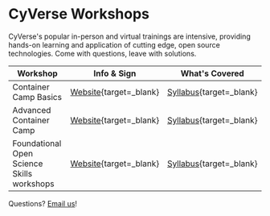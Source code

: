 # CyVerse Workshops

CyVerse's popular in-person and virtual trainings are intensive, providing hands-on learning and application of cutting edge, open source technologies. Come with questions, leave with solutions.

| Workshop | Info & Sign | What's Covered |
|----------|---------|----------|
| Container Camp Basics | [Website](https://cyverse.org/cc){target=_blank} | [Syllabus](https://cyverse-learning-materials.github.io/container-camp/getting_started/schedule/#basics){target=_blank} |
| Advanced Container Camp | [Website](https://cyverse.org/cc){target=_blank} | [Syllabus](https://cyverse-learning-materials.github.io/container-camp/getting_started/schedule/#advanced){target=_blank} |
| Foundational Open Science Skills workshops | [Website](https://cyverse.org/foss){target=_blank} | [Syllabus](https://cyverse.org/foss#schedule){target=_blank} |


Questions? [Email us](mailto:info@cyverse.org)!
